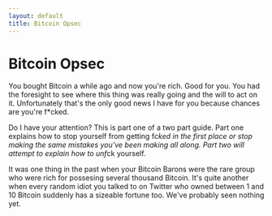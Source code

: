 ```yaml
---
layout: default
title: Bitcoin Opsec
---
```


# Bitcoin Opsec

You bought Bitcoin a while ago and now you're rich. Good for you. You had the foresight to see where this thing was
really going and the will to act on it. Unfortunately that's the only good news I have for you because chances are you're f*cked.

Do I have your attention? This is part one of a two part guide. Part one explains how to stop yourself from getting f*cked in the first place or stop making the same mistakes
you've been making all along. Part two will attempt to explain how to unf*ck yourself.

It was one thing in the past when your Bitcoin Barons were the rare group who were rich for possesing several thousand Bitcoin. It's quite another
when every random idiot you talked to on Twitter who owned between 1 and 10 Bitcoin suddenly has a sizeable fortune too. We've probably
seen nothing yet.


